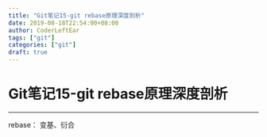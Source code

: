 ```yaml
---
title: "Git笔记15-git rebase原理深度剖析"
date: 2019-08-18T22:54:00+08:00
author: CoderLeftEar
tags: ["git"]
categories: ["git"]
draft: true
---
```


# Git笔记15-git rebase原理深度剖析
---

rebase： 变基、衍合  













